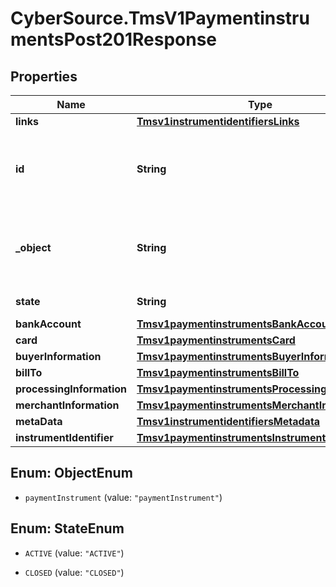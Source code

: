 # CyberSource.TmsV1PaymentinstrumentsPost201Response

## Properties
Name | Type | Description | Notes
------------ | ------------- | ------------- | -------------
**links** | [**Tmsv1instrumentidentifiersLinks**](Tmsv1instrumentidentifiersLinks.md) |  | [optional] 
**id** | **String** | Unique identification number assigned by CyberSource to the submitted request. | [optional] 
**_object** | **String** | Describes type of token. For example: customer, paymentInstrument or instrumentIdentifier. | [optional] 
**state** | **String** | Current state of the token. | [optional] 
**bankAccount** | [**Tmsv1paymentinstrumentsBankAccount**](Tmsv1paymentinstrumentsBankAccount.md) |  | [optional] 
**card** | [**Tmsv1paymentinstrumentsCard**](Tmsv1paymentinstrumentsCard.md) |  | [optional] 
**buyerInformation** | [**Tmsv1paymentinstrumentsBuyerInformation**](Tmsv1paymentinstrumentsBuyerInformation.md) |  | [optional] 
**billTo** | [**Tmsv1paymentinstrumentsBillTo**](Tmsv1paymentinstrumentsBillTo.md) |  | [optional] 
**processingInformation** | [**Tmsv1paymentinstrumentsProcessingInformation**](Tmsv1paymentinstrumentsProcessingInformation.md) |  | [optional] 
**merchantInformation** | [**Tmsv1paymentinstrumentsMerchantInformation**](Tmsv1paymentinstrumentsMerchantInformation.md) |  | [optional] 
**metaData** | [**Tmsv1instrumentidentifiersMetadata**](Tmsv1instrumentidentifiersMetadata.md) |  | [optional] 
**instrumentIdentifier** | [**Tmsv1paymentinstrumentsInstrumentIdentifier**](Tmsv1paymentinstrumentsInstrumentIdentifier.md) |  | [optional] 


<a name="ObjectEnum"></a>
## Enum: ObjectEnum


* `paymentInstrument` (value: `"paymentInstrument"`)




<a name="StateEnum"></a>
## Enum: StateEnum


* `ACTIVE` (value: `"ACTIVE"`)

* `CLOSED` (value: `"CLOSED"`)




